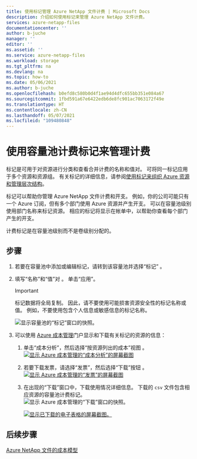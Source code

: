 ```yaml
---
title: 使用标记管理 Azure NetApp 文件计费 | Microsoft Docs
description: 介绍如何使用标记来管理 Azure NetApp 文件计费。
services: azure-netapp-files
documentationcenter: ''
author: b-juche
manager: ''
editor: ''
ms.assetid: ''
ms.service: azure-netapp-files
ms.workload: storage
ms.tgt_pltfrm: na
ms.devlang: na
ms.topic: how-to
ms.date: 05/06/2021
ms.author: b-juche
ms.openlocfilehash: b0efd8c580b0d4f1ae94d4dfc655bb351e084a67
ms.sourcegitcommit: 1fbd591a67e6422edb6de8fc901ac7063172f49e
ms.translationtype: HT
ms.contentlocale: zh-CN
ms.lasthandoff: 05/07/2021
ms.locfileid: "109480848"
---
```

# <a name="manage-billing-by-using-capacity-pool-billing-tags"></a>使用容量池计费标记来管理计费

标记是可用于对资源进行分类和查看合并计费的名称和值对。 可将同一标记应用于多个资源和资源组。  有关标记的详细信息，请参阅[使用标记来组织 Azure 资源和管理层次结构](../azure-resource-manager/management/tag-resources.md)。  

标记可以帮助你管理 Azure NetApp 文件计费和开支。 例如，你的公司可能只有一个 Azure 订阅，但有多个部门使用 Azure 资源并产生开支。 可以在容量池级别使用部门名称来标记资源。 相应的标记将显示在帐单中，以帮助你查看每个部门产生的开支。   

计费标记是在容量池级别而不是卷级别分配的。

## <a name="steps"></a>步骤

1. 若要在容量池中添加或编辑标记，请转到该容量池并选择“标记” 。   

2. 填写“名称”和“值”对 。  单击“应用”。

    > [!IMPORTANT] 
    > 标记数据将全局复制。 因此，请不要使用可能损害资源安全性的标记名称或值。 例如，不要使用包含个人信息或敏感信息的标记名称。 

      ![显示容量池的“标记”窗口的快照。](../media/azure-netapp-files/billing-tags-capacity-pool.png)

3. 可以使用 [Azure 成本管理](../cost-management-billing/cost-management-billing-overview.md)门户显示和下载有关标记的资源的信息： 
    1. 单击“成本分析”，然后选择“按资源列出的成本”视图 。    
      [ ![显示 Azure 成本管理的“成本分析”的屏幕截图](../media/azure-netapp-files/cost-analysis.png) ](../media/azure-netapp-files/cost-analysis.png#lightbox)  

    2. 若要下载发票，请选择“发票”，然后选择“下载”按钮 。   
      [ ![显示 Azure 成本管理的“发票”的屏幕截图](../media/azure-netapp-files/azure-cost-invoices.png) ](../media/azure-netapp-files/azure-cost-invoices.png#lightbox)  

    1. 在出现的“下载”窗口中，下载使用情况详细信息。 下载的 `csv` 文件包含相应资源的容量池计费标记。   
       ![显示 Azure 成本管理的“下载”窗口的快照。](../media/azure-netapp-files/invoice-download.png)   

       [ ![显示已下载的电子表格的屏幕截图。](../media/azure-netapp-files/spreadsheet-download.png) ](../media/azure-netapp-files/spreadsheet-download.png#lightbox)

## <a name="next-steps"></a>后续步骤

[Azure NetApp 文件的成本模型](azure-netapp-files-cost-model.md) 